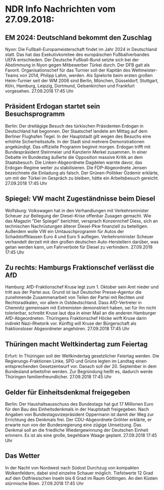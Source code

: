 # NDR Info Nachrichten vom 27.09.2018:


## EM 2024: Deutschland bekommt den Zuschlag
Nyon:         Die Fußball-Europameisterschaft findet im Jahr 2024 in Deutschland statt. Das hat das Exekutivkomitee des europäischen Fußballverbandes UEFA entschieden. Der Deutsche Fußball-Bund setzte sich bei der Abstimmung in Nyon gegen Mitbewerber Türkei durch. Der DFB galt als Favorit. Organisationschef für das Turnier soll der Kapitän des Weltmeister-Teams von 2014, Philipp Lahm, werden. Als Spielorte beim ersten großen Heim-Turnier seit der WM 2006 sind Berlin, München, Düsseldorf, Stuttgart, Köln, Hamburg, Leipzig, Dortmund, Gelsenkirchen und Frankfurt vorgesehen. 27.09.2018 17:45 Uhr 

## Präsident Erdogan startet sein Besuchsprogramm
Berlin: Der dreitägige Besuch des türkischen Präsidenten Erdogan in Deutschland hat begonnen. Der Staatschef landete am Mittag auf dem Berliner Flughafen Tegel. In der Hauptstadt gilt wegen des Besuchs eine erhöhte Sicherheitsstufe. In der Stadt sind mehrere Demonstrationen angekündigt. Das offizielle Programm beginnt morgen. Erdogan trifft mit Bundespräsident Steinmeier und Kanzlerin Merkel zusammen. In einer Debatte im Bundestag äußerte die Opposition massive Kritik an dem Staatsbesuch. Die Linken-Abgeordnete Dagdelen warnte davor, das Erdogan-Regime weiter zu stabilisieren. Die FDP-Abgeordnete Jensen bezeichnete die Einladung als falsch. Der Grünen-Politiker Özdemir erklärte, um mit der Türkei im Gespräch zu bleiben, hätte ein Arbeitsbesuch gereicht. 27.09.2018 17:45 Uhr 

## Spiegel: VW macht Zugeständnisse beim Diesel
Wolfsburg:	Volkswagen hat in den Verhandlungen mit Verkehrsminister Scheuer zur Beilegung der Diesel-Krise offenbar Zusagen gemacht. Wie das Magazin "Der Spiegel" berichtet, versprach Konzernchef Diess, sich an technischen Nachrüstungen älterer Diesel-Pkw finanziell zu beteiligen. Außerdem wolle VW ein Umtauschprogramm für Autos der Schadstoffklassen Euro 4 und Euro 5 auflegen. Verkehrsminister Scheuer verhandelt derzeit mit den großen deutschen Auto-Herstellern darüber, was getan werden kann, um Fahrverbote für Diesel zu verhindern. 27.09.2018 17:45 Uhr 

## Zu rechts: Hamburgs Fraktionschef verlässt die AfD
Hamburg: AfD-Fraktionschef Kruse legt zum 1. Oktober sein Amt nieder und tritt aus der Partei aus. Grund ist laut Deutscher Presse-Agentur die zunehmende Zusammenarbeit von Teilen der Partei mit Rechten und Rechtsradikalen, vor allem in Ostdeutschland. Dass AfD-Vertreter in Chemnitz gemeinsam mit Extremisten demonstriert haben, sei für ihn nicht tolerierbar, schreibt Kruse laut dpa in einer Mail an die anderen Hamburger AfD-Abgeordneten. Thüringens Fraktionschef Höcke wirft Kruse darin indirekt Nazi-Rhetorik vor. Künftig will Kruse der Bürgerschaft als fraktionsloser Abgeordneter angehören. 27.09.2018 17:45 Uhr 

## Thüringen macht Weltkindertag zum Feiertag
Erfurt: In Thüringen soll der Weltkindertag gesetzlicher Feiertag werden. Die Regierungs-Fraktionen Linke, SPD und Grüne legten im Landtag einen entsprechenden Gesetzentwurf vor. Danach soll der 20. September in dem Bundesland arbeitsfrei werden. Zur Begründung heißt es, dadurch werde Thüringen familienfreundlicher. 27.09.2018 17:45 Uhr 

## Gelder für Einheitsdenkmal freigegeben
Berlin: Der Haushaltsausschuss des Bundestags hat gut 17 Millionen Euro für den Bau des Einheitsdenkmals in der Hauptstadt freigegeben. Nach Angaben von Bundestagsvizepräsident Oppermann ist damit der Weg zur Errichtung des Denkmals frei. Der CDU-Abgeordnete Gröhler erklärte, er erwarte nun von der Bundesregierung eine zügige Umsetzung. Das Denkmal soll an die friedliche Wiedergewinnung der Deutschen Einheit erinnern. Es ist als eine große, begehbare Waage geplant. 27.09.2018 17:45 Uhr 

## Das Wetter
In der Nacht von Nordwest nach Südost Durchzug von kompakten Wolkenfeldern, dabei sind einzelne Schauer möglich. Tiefstwerte 12 Grad auf den Ostfriesischen Inseln bis 6 Grad im Raum Göttingen. An den Küsten stürmische Böen. 27.09.2018 17:45 Uhr 
